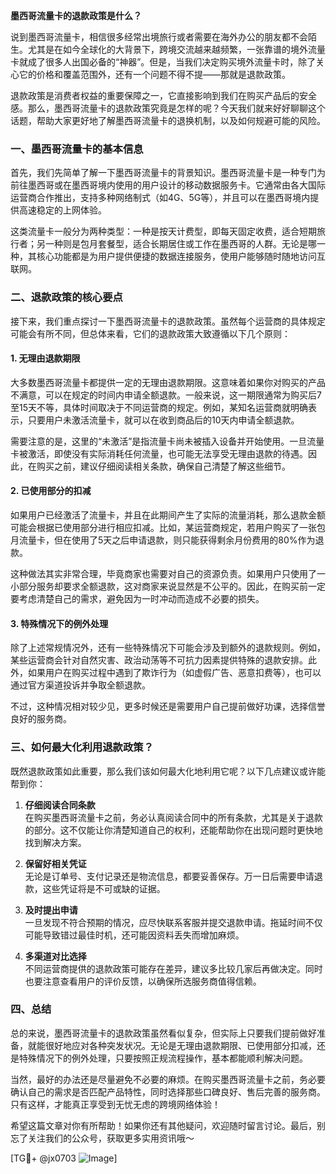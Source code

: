 **墨西哥流量卡的退款政策是什么？**

说到墨西哥流量卡，相信很多经常出境旅行或者需要在海外办公的朋友都不会陌生。尤其是在如今全球化的大背景下，跨境交流越来越频繁，一张靠谱的境外流量卡就成了很多人出国必备的“神器”。但是，当我们决定购买境外流量卡时，除了关心它的价格和覆盖范围外，还有一个问题不得不提——那就是退款政策。

退款政策是消费者权益的重要保障之一，它直接影响到我们在购买产品后的安全感。那么，墨西哥流量卡的退款政策究竟是怎样的呢？今天我们就来好好聊聊这个话题，帮助大家更好地了解墨西哥流量卡的退换机制，以及如何规避可能的风险。

### 一、墨西哥流量卡的基本信息

首先，我们先简单了解一下墨西哥流量卡的背景知识。墨西哥流量卡是一种专门为前往墨西哥或在墨西哥境内使用的用户设计的移动数据服务卡。它通常由各大国际运营商合作推出，支持多种网络制式（如4G、5G等），并且可以在墨西哥境内提供高速稳定的上网体验。

这类流量卡一般分为两种类型：一种是按天计费型，即每天固定收费，适合短期旅行者；另一种则是包月套餐型，适合长期居住或工作在墨西哥的人群。无论是哪一种，其核心功能都是为用户提供便捷的数据连接服务，使用户能够随时随地访问互联网。

### 二、退款政策的核心要点

接下来，我们重点探讨一下墨西哥流量卡的退款政策。虽然每个运营商的具体规定可能会有所不同，但总体来看，它们的退款政策大致遵循以下几个原则：

#### 1. **无理由退款期限**
大多数墨西哥流量卡都提供一定的无理由退款期限。这意味着如果你对购买的产品不满意，可以在规定的时间内申请全额退款。一般来说，这一期限通常为购买后7至15天不等，具体时间取决于不同运营商的规定。例如，某知名运营商就明确表示，只要用户未激活流量卡，就可以在收到商品后的10天内申请全额退款。

需要注意的是，这里的“未激活”是指流量卡尚未被插入设备并开始使用。一旦流量卡被激活，即使没有实际消耗任何流量，也可能无法享受无理由退款的待遇。因此，在购买之前，建议仔细阅读相关条款，确保自己清楚了解这些细节。

#### 2. **已使用部分的扣减**
如果用户已经激活了流量卡，并且在此期间产生了实际的流量消耗，那么退款金额可能会根据已使用部分进行相应扣减。比如，某运营商规定，若用户购买了一张包月流量卡，但在使用了5天之后申请退款，则只能获得剩余月份费用的80%作为退款。

这种做法其实非常合理，毕竟商家也需要对自己的资源负责。如果用户只使用了一小部分服务却要求全额退款，这对商家来说显然是不公平的。因此，在购买前一定要考虑清楚自己的需求，避免因为一时冲动而造成不必要的损失。

#### 3. **特殊情况下的例外处理**
除了上述常规情况外，还有一些特殊情况下可能会涉及到额外的退款规则。例如，某些运营商会针对自然灾害、政治动荡等不可抗力因素提供特殊的退款安排。此外，如果用户在购买过程中遇到了欺诈行为（如虚假广告、恶意扣费等），也可以通过官方渠道投诉并争取全额退款。

不过，这种情况相对较少见，更多时候还是需要用户自己提前做好功课，选择信誉良好的服务商。

### 三、如何最大化利用退款政策？

既然退款政策如此重要，那么我们该如何最大化地利用它呢？以下几点建议或许能帮到你：

1. **仔细阅读合同条款**  
在购买墨西哥流量卡之前，务必认真阅读合同中的所有条款，尤其是关于退款的部分。这不仅能让你清楚知道自己的权利，还能帮助你在出现问题时更快地找到解决方案。

2. **保留好相关凭证**  
无论是订单号、支付记录还是物流信息，都要妥善保存。万一日后需要申请退款，这些凭证将是不可或缺的证据。

3. **及时提出申请**  
一旦发现不符合预期的情况，应尽快联系客服并提交退款申请。拖延时间不仅可能导致错过最佳时机，还可能因资料丢失而增加麻烦。

4. **多渠道对比选择**  
不同运营商提供的退款政策可能存在差异，建议多比较几家后再做决定。同时也要注意查看用户的评价反馈，以确保所选服务商值得信赖。

### 四、总结

总的来说，墨西哥流量卡的退款政策虽然看似复杂，但实际上只要我们提前做好准备，就能很好地应对各种突发状况。无论是无理由退款期限、已使用部分扣减，还是特殊情况下的例外处理，只要按照正规流程操作，基本都能顺利解决问题。

当然，最好的办法还是尽量避免不必要的麻烦。在购买墨西哥流量卡之前，务必要确认自己的需求是否匹配产品特性，同时选择那些口碑良好、售后完善的服务商。只有这样，才能真正享受到无忧无虑的跨境网络体验！

希望这篇文章对你有所帮助！如果你还有其他疑问，欢迎随时留言讨论。最后，别忘了关注我们的公众号，获取更多实用资讯哦～  

[TG💪+ @jx0703 ![Image](https://github.com/user-attachments/assets/dbca1d08-cadb-493c-b0ec-ad6f7a83f270)]